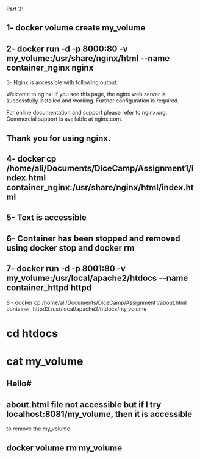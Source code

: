Part 3:

1- docker volume create my_volume
------------------------------------------------------------------------------------------------------------------------------------
2- docker run -d -p 8000:80 -v my_volume:/usr/share/nginx/html --name container_nginx nginx
------------------------------------------------------------------------------------------------------------------------------------
3- Nginx is accessible with following output:

Welcome to nginx!
If you see this page, the nginx web server is successfully installed and working. Further configuration is required.

For online documentation and support please refer to nginx.org.
Commercial support is available at nginx.com.

Thank you for using nginx.
------------------------------------------------------------------------------------------------------------------------------------
4- docker cp /home/ali/Documents/DiceCamp/Assignment1/index.html container_nginx:/usr/share/nginx/html/index.html
------------------------------------------------------------------------------------------------------------------------------------
5- Text is accessible
------------------------------------------------------------------------------------------------------------------------------------
6- Container has been stopped and removed using docker stop and docker rm
------------------------------------------------------------------------------------------------------------------------------------
7- docker run -d -p 8001:80 -v my_volume:/usr/local/apache2/htdocs --name container_httpd httpd
-----------------------------------------------------------------------------------------------------------------------------------
8 - docker cp /home/ali/Documents/DiceCamp/Assignment1/about.html container_httpd3:/usr/local/apache2/htdocs/my_volume

# cd htdocs
# cat my_volume
Hello# 
-----------------------------------------------------------------------------------------------------------------------------------
about.html file not accessible but if I try localhost:8081/my_volume, then it is accessible
------------------------------------------------------------------------------------------------------------------------------------
to remove the my_volume

docker volume rm my_volume
-----------------------------------------------------------------------------------------------------------------------------------

